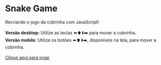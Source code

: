 # Snake Game
Recriando o jogo da cobrinha com JavaScript! <br><br>
<b>Versão desktop:</b> Utilize as teclas ⬅️⬆️⬇️➡️ para mover a cobrinha. <br>
<b>Versão mobile:</b> Utilize os botões ⬅️⬆️⬇️➡️, disponíveis na tela, para mover a cobrinha.
<br><br>
<a href="https://rafael-gsousa.github.io/Snake_Game/">Clique aqui para jogar</a>

